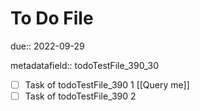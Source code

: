 # To Do File

due:: 2022-09-29

metadatafield:: todoTestFile_390\_30

- [ ] Task of todoTestFile_390 1 [[Query me]]
- [ ] Task of todoTestFile_390 2
